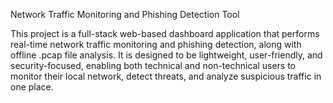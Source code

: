 Network Traffic Monitoring and Phishing Detection Tool

This project is a full-stack web-based dashboard application that performs real-time network traffic monitoring and phishing detection, along with offline .pcap file analysis. It is designed to be lightweight, user-friendly, and security-focused, enabling both technical and non-technical users to monitor their local network, detect threats, and analyze suspicious traffic in one place.

